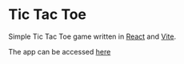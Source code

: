 # Tic Tac Toe

Simple Tic Tac Toe game written in [React](https://reactjs.org/) and [Vite](https://vitejs.dev/).

The app can be accessed [here](https://zorzigio.github.io/tic_tac_toe/)
